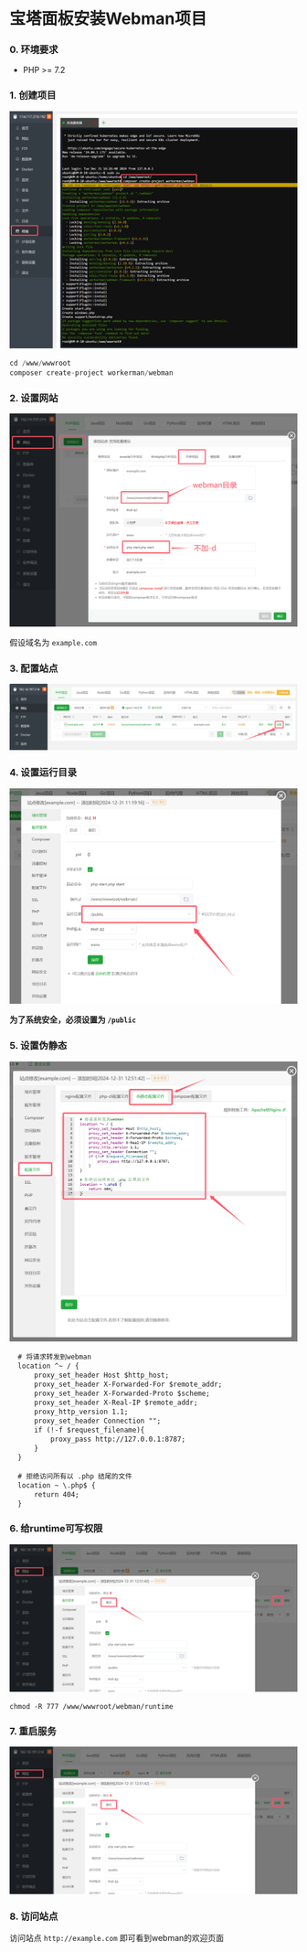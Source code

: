 # 宝塔面板安装Webman项目

### 0. 环境要求

* PHP >= 7.2

### 1. 创建项目

![](../assets/img/bt-install-1.png)

```php
cd /www/wwwroot
composer create-project workerman/webman
```

### 2. 设置网站

![](../assets/img/bt-install-2.png)

假设域名为 `example.com`


### 3. 配置站点
![](../assets/img/bt-install-3.png)

### 4. 设置运行目录
![](../assets/img/bt-install-4.png)

**为了系统安全，必须设置为 `/public`**

### 5. 设置伪静态
![](../assets/img/bt-install-5.png)

```
  # 将请求转发到webman
  location ^~ / {
      proxy_set_header Host $http_host;
      proxy_set_header X-Forwarded-For $remote_addr;
      proxy_set_header X-Forwarded-Proto $scheme;
      proxy_set_header X-Real-IP $remote_addr;
      proxy_http_version 1.1;
      proxy_set_header Connection "";
      if (!-f $request_filename){
          proxy_pass http://127.0.0.1:8787;
      }
  }

  # 拒绝访问所有以 .php 结尾的文件
  location ~ \.php$ {
      return 404;
  }
```

### 6. 给runtime可写权限

![](../assets/img/bt-install-6.png)

```
chmod -R 777 /www/wwwroot/webman/runtime
```

### 7. 重启服务
![](../assets/img/bt-install-7.png)


### 8. 访问站点

访问站点 `http://example.com` 即可看到webman的欢迎页面

